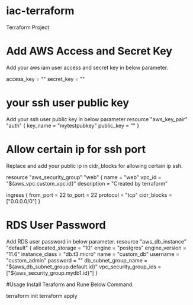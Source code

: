 # iac-terraform
Terraform Project

# Add AWS Access and Secret Key
Add your aws iam user access and secret key in below parameter.

access_key = ""
secret_key = ""

# your ssh user public key 
Add your ssh user public key in below parameter
resource "aws_key_pair" "auth" {
  key_name   = "mytestpubkey"
  public_key = ""
}

# Allow certain ip for ssh port
Replace and add your public ip in cidr_blocks for allowing certain ip ssh.

resource "aws_security_group" "web" {
  name        = "web"
  vpc_id      = "${aws_vpc.custom_vpc.id}"
  description = "Created by terraform"

  ingress {
    from_port   = 22
    to_port     = 22
    protocol    = "tcp"
    cidr_blocks = ["0.0.0.0/0"]
  }

# RDS User Password
Add RDS user password in below parameter.
resource "aws_db_instance" "default" {
  allocated_storage      = "10"
  engine                 = "postgres"
  engine_version         = "11.6"
  instance_class         = "db.t3.micro"
  name                   = "custom_db"
  username               = "custom_admin"
  password               = ""
  db_subnet_group_name   = "${aws_db_subnet_group.default.id}"
  vpc_security_group_ids = ["${aws_security_group.mydb1.id}"]
}

#Usage
Install Teraform and Rune Below Command.

terraform init
terraform apply 

